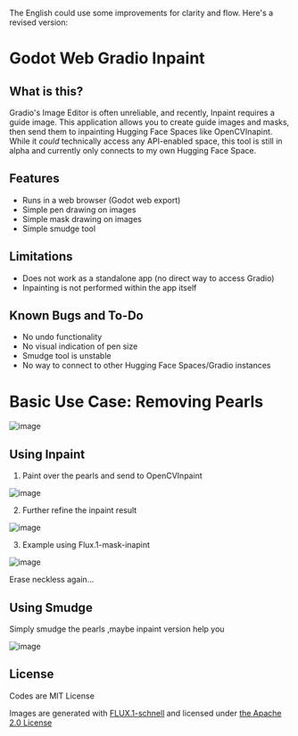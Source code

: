 The English could use some improvements for clarity and flow. Here's a revised version:

# Godot Web Gradio Inpaint

## What is this?

Gradio's Image Editor is often unreliable, and recently, Inpaint requires a guide image. This application allows you to create guide images and masks, then send them to inpainting Hugging Face Spaces like OpenCVInapint.  While it *could* technically access any API-enabled space, this tool is still in alpha and currently only connects to my own Hugging Face Space.

## Features

* Runs in a web browser (Godot web export)
* Simple pen drawing on images
* Simple mask drawing on images
* Simple smudge tool

## Limitations

* Does not work as a standalone app (no direct way to access Gradio)
* Inpainting is not performed within the app itself

## Known Bugs and To-Do

* No undo functionality
* No visual indication of pen size
* Smudge tool is unstable
* No way to connect to other Hugging Face Spaces/Gradio instances

# Basic Use Case: Removing Pearls

![image](https://github.com/user-attachments/assets/f460bb1f-62f4-4b15-a067-5473d552c2bb)

## Using Inpaint

1. Paint over the pearls and send to OpenCVInpaint
   
![image](https://github.com/user-attachments/assets/c82002a2-7e2a-4658-aeeb-3f9e11c81166)

2. Further refine the inpaint result

![image](https://github.com/user-attachments/assets/39879d04-33c2-451b-8267-5f1f5312d5df)
   
3. Example using Flux.1-mask-inapint

![image](https://github.com/user-attachments/assets/ccfeb158-7071-4976-bcc1-72e9dab889bc)

Erase neckless again...

## Using Smudge

Simply smudge the pearls ,maybe inpaint version help you

![image](https://github.com/user-attachments/assets/d795a8f5-9102-4537-9610-a202b0f1f24f)

## License
Codes are MIT License

Images are generated with <a href="https://huggingface.co/black-forest-labs/FLUX.1-schnell">FLUX.1-schnell</a> and licensed under <a href="http://www.apache.org/licenses/LICENSE-2.0">the Apache 2.0 License</a>
